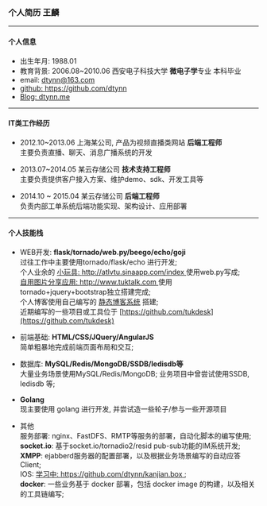 ### 个人简历 王麟
-----

#### 个人信息
* 出生年月: 1988.01
* 教育背景: 2006.08~2010.06 西安电子科技大学 **微电子学**专业 本科毕业
* email: dtynn@163.com  
* [github: https://github.com/dtynn ](https://github.com/dtynn)
* [Blog: dtynn.me](http://dtynn.me)

------

#### IT类工作经历
* 2012.10~2013.06 上海某公司, 产品为视频直播类网站 **后端工程师**  
主要负责直播、聊天、消息广播系统的开发  

* 2013.07~2014.05 某云存储公司 **技术支持工程师**  
主要负责提供客户接入方案、维护demo、sdk、开发工具等

* 2014.10 ~ 2015.04 某云存储公司 **后端工程师**  
负责内部工单系统后端功能实现、架构设计、应用部署

------

#### 个人技能栈
* WEB开发: **flask/tornado/web.py/beego/echo/goji**  
过往工作中主要使用tornado/flask/echo 进行开发;  
个人业余的 [小玩具: http://atlvtu.sinaapp.com/index ](http://atlvtu.sinaapp.com/index) 使用web.py写成;  
[自用图片分享应用: http://www.tuktalk.com ](https://gitcafe.com/DTynn/tuktalk_open) 使用tornado+jquery+bootstrap独立搭建完成;  
个人博客使用自己编写的 [静态博客系统](https://github.com/dtynn/pyco) 搭建;   
近期编写的一些项目或工具位于 [https://github.com/tukdesk](https://github.com/tukdesk) 

* 前端基础: **HTML/CSS/JQuery/AngularJS**  
简单粗暴地完成前端页面布局和交互;  
  
* 数据库: **MySQL/Redis/MongoDB/SSDB/ledisdb等**  
大量业务场景使用MySQL/Redis/MongoDB; 业务项目中曾尝试使用SSDB, ledisdb 等;    

* **Golang**  
现主要使用 golang 进行开发, 并尝试造一些轮子/参与一些开源项目

* 其他  
服务部署: nginx、FastDFS、RMTP等服务的部署，自动化脚本的编写使用;  
**socket.io**: 基于socket.io/tornadio2/resid pub-sub功能的IM系统开发;  
**XMPP**: ejabberd服务器的配置部署，以及根据业务场景编写的自动应答Client;  
IOS: [学习中: https://github.com/dtynn/kanjian.box ](https://github.com/dtynn/kanjian.box);  
**docker**: 一些业务基于 docker 部署，包括 docker image 的构建，以及相关的工具链编写;  